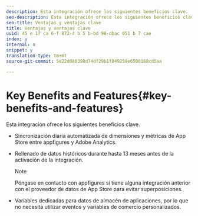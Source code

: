 ```yaml
---
description: Esta integración ofrece los siguientes beneficios clave.
seo-description: Esta integración ofrece los siguientes beneficios clave.
seo-title: Ventajas y ventajas clave
title: Ventajas y ventajas clave
uuid: 45 e 17 ca 6-f 872-4 b 5 b-bd 98-dbac 051 b 7 cae
index: y
internal: n
snippet: y
translation-type: tm+mt
source-git-commit: 5e22d080398d74df29b1f849258e6500168cd5aa

---
```



# Key Benefits and Features{#key-benefits-and-features}

Esta integración ofrece los siguientes beneficios clave.

* Sincronización diaria automatizada de dimensiones y métricas de App Store entre appfigures y Adobe Analytics.
* Rellenado de datos históricos durante hasta 13 meses antes de la activación de la integración.

   >[!NOTE]
   >
   >Póngase en contacto con appfigures si tiene alguna integración anterior con el proveedor de datos de App Store para evitar superposiciones.

* Variables dedicadas para datos de almacén de aplicaciones, por lo que no necesita utilizar eventos y variables de comercio personalizados.

